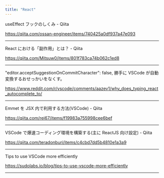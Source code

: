 ```yaml
---
title: "React"
---
```


useEffect フックのしくみ - Qiita

https://qiita.com/ossan-engineer/items/740425a0df937a47e093

---

React における「副作用」とは？ - Qiita

https://qiita.com/Mitsuw0/items/801f783ca74b062c1ed8

---

"editor.acceptSuggestionOnCommitCharacter": false,
勝手に VSCode が自動変換するおせっかいをなくす。

https://www.reddit.com/r/vscode/comments/aazev1/why_does_typing_react_autocomplete_to/

---

Emmet を JSX 内で利用する方法(VSCode) - Qiita

https://qiita.com/rei67/items/f19983a755998cee6bef

---

VSCode で爆速コーディング環境を構築する(主に ReactJS 向け設定) - Qiita

https://qiita.com/teradonburi/items/c4cbd7dd5b4810e1a3a9

---

Tips to use VSCode more efficiently

https://sudolabs.io/blog/tips-to-use-vscode-more-efficiently

---
